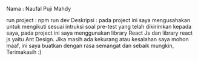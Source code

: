Nama : Naufal Puji Mahdy

run project : npm run dev
Deskripsi : pada project ini saya mengusahakan untuk mengikuti sesuai intruksi soal pre-test yang telah dikirimkan kepada saya, pada project ini saya menggunakan library React Js dan library react js yaitu Ant Design. Jika masih ada kekurang atau kesalahan saya mohon maaf, ini saya buatkan dengan rasa semangat dan sebaik mungkin, Terimakasih :)
